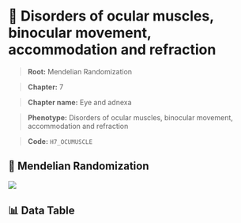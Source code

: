 # 🧪 Disorders of ocular muscles, binocular movement, accommodation and refraction

> **Root:** Mendelian Randomization

> **Chapter:** 7  

> **Chapter name:** Eye and adnexa

> **Phenotype:** Disorders of ocular muscles, binocular movement, accommodation and refraction  

> **Code:** `H7_OCUMUSCLE`

## 🧬 Mendelian Randomization  

<img src="/MR/Figures/Forward/H7_OCUMUSCLE.png"/>

## 📊 Data Table

<CsvTableMRF src="/public/MR/Data/Forward/H7_OCUMUSCLE.csv"/>
